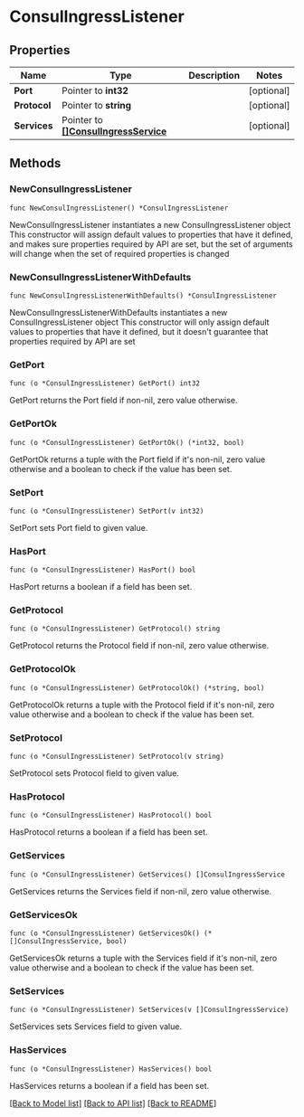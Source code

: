 # ConsulIngressListener

## Properties

Name | Type | Description | Notes
------------ | ------------- | ------------- | -------------
**Port** | Pointer to **int32** |  | [optional] 
**Protocol** | Pointer to **string** |  | [optional] 
**Services** | Pointer to [**[]ConsulIngressService**](ConsulIngressService.md) |  | [optional] 

## Methods

### NewConsulIngressListener

`func NewConsulIngressListener() *ConsulIngressListener`

NewConsulIngressListener instantiates a new ConsulIngressListener object
This constructor will assign default values to properties that have it defined,
and makes sure properties required by API are set, but the set of arguments
will change when the set of required properties is changed

### NewConsulIngressListenerWithDefaults

`func NewConsulIngressListenerWithDefaults() *ConsulIngressListener`

NewConsulIngressListenerWithDefaults instantiates a new ConsulIngressListener object
This constructor will only assign default values to properties that have it defined,
but it doesn't guarantee that properties required by API are set

### GetPort

`func (o *ConsulIngressListener) GetPort() int32`

GetPort returns the Port field if non-nil, zero value otherwise.

### GetPortOk

`func (o *ConsulIngressListener) GetPortOk() (*int32, bool)`

GetPortOk returns a tuple with the Port field if it's non-nil, zero value otherwise
and a boolean to check if the value has been set.

### SetPort

`func (o *ConsulIngressListener) SetPort(v int32)`

SetPort sets Port field to given value.

### HasPort

`func (o *ConsulIngressListener) HasPort() bool`

HasPort returns a boolean if a field has been set.

### GetProtocol

`func (o *ConsulIngressListener) GetProtocol() string`

GetProtocol returns the Protocol field if non-nil, zero value otherwise.

### GetProtocolOk

`func (o *ConsulIngressListener) GetProtocolOk() (*string, bool)`

GetProtocolOk returns a tuple with the Protocol field if it's non-nil, zero value otherwise
and a boolean to check if the value has been set.

### SetProtocol

`func (o *ConsulIngressListener) SetProtocol(v string)`

SetProtocol sets Protocol field to given value.

### HasProtocol

`func (o *ConsulIngressListener) HasProtocol() bool`

HasProtocol returns a boolean if a field has been set.

### GetServices

`func (o *ConsulIngressListener) GetServices() []ConsulIngressService`

GetServices returns the Services field if non-nil, zero value otherwise.

### GetServicesOk

`func (o *ConsulIngressListener) GetServicesOk() (*[]ConsulIngressService, bool)`

GetServicesOk returns a tuple with the Services field if it's non-nil, zero value otherwise
and a boolean to check if the value has been set.

### SetServices

`func (o *ConsulIngressListener) SetServices(v []ConsulIngressService)`

SetServices sets Services field to given value.

### HasServices

`func (o *ConsulIngressListener) HasServices() bool`

HasServices returns a boolean if a field has been set.


[[Back to Model list]](../README.md#documentation-for-models) [[Back to API list]](../README.md#documentation-for-api-endpoints) [[Back to README]](../README.md)


